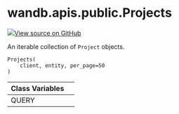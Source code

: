 # wandb.apis.public.Projects

[![](https://www.tensorflow.org/images/GitHub-Mark-32px.png)View source on GitHub](https://www.github.com/wandb/client/tree/7bbc4a4eac8eeb2bf37a62ce519e0de61c67eadf/wandb/apis/public.py#L655-L714)

An iterable collection of `Project` objects.

```text
Projects(
    client, entity, per_page=50
)
```

| Class Variables |  |
| :--- | :--- |
|  QUERY |  |

